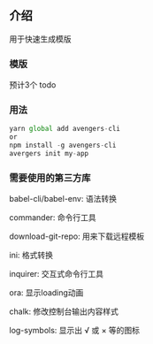 ## 介绍
用于快速生成模版
### 模版
预计3个 todo
### 用法
```javascript
yarn global add avengers-cli
or
npm install -g avengers-cli
avergers init my-app
```

### 需要使用的第三方库
babel-cli/babel-env: 语法转换

commander: 命令行工具

download-git-repo: 用来下载远程模板

ini: 格式转换

inquirer: 交互式命令行工具

ora: 显示loading动画

chalk: 修改控制台输出内容样式

log-symbols: 显示出 √ 或 × 等的图标